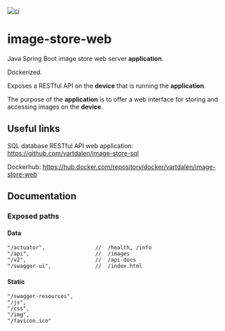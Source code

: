 [![ci](https://github.com/vartdalen/image-store-web/workflows/ci/badge.svg)](https://github.com/vartdalen/image-store-web/actions?workflow=ci)

# image-store-web
Java Spring Boot image store web server **application**.

Dockerized.

Exposes a RESTful API on the **device** that is running the **application**.

The purpose of the **application** is to offer a web interface for storing and accessing images on the **device**.

## Useful links

SQL database RESTful API web application: https://github.com/vartdalen/image-store-sql

Dockerhub: https://hub.docker.com/repository/docker/vartdalen/image-store-web

## Documentation

### Exposed paths

#### Data
```
"/actuator",                //  /health, /info
"/api",                     //  /images
"/v2",                      //  /api-docs
"/swagger-ui",              //  /index.html
```

#### Static
```
"/swagger-resources",
"/js",
"/css",
"/img",
"/favicon.ico"
```
